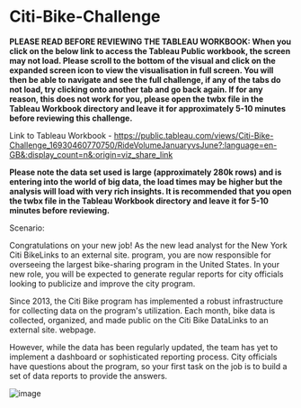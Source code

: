 # Citi-Bike-Challenge
<b> PLEASE READ BEFORE REVIEWING THE TABLEAU WORKBOOK: 
When you click on the below link to access the Tableau Public workbook, the screen may not load. Please scroll to the bottom of the visual and click on the expanded screen icon to view the visualisation in full screen. You will then be able to navigate and see the full challenge, if any of the tabs do not load, try clicking onto another tab and go back again. If for any reason, this does not work for you, please open the twbx file in the Tableau Workbook directory and leave it for approximately 5-10 minutes before reviewing this challenge.</b>

Link to Tableau Workbook - https://public.tableau.com/views/Citi-Bike-Challenge_16930460770750/RideVolumeJanuaryvsJune?:language=en-GB&:display_count=n&:origin=viz_share_link

<b>Please note the data set used is large (approximately 280k rows) and is entering into the world of big data, the load times may be higher but the analysis will load with very rich insights. It is recommended that you open the twbx file in the Tableau Workbook directory and leave it for 5-10 minutes before reviewing.</b>

Scenario: 

Congratulations on your new job! As the new lead analyst for the New York Citi BikeLinks to an external site. program, you are now responsible for overseeing the largest bike-sharing program in the United States. In your new role, you will be expected to generate regular reports for city officials looking to publicize and improve the city program.

Since 2013, the Citi Bike program has implemented a robust infrastructure for collecting data on the program's utilization. Each month, bike data is collected, organized, and made public on the Citi Bike DataLinks to an external site. webpage.

However, while the data has been regularly updated, the team has yet to implement a dashboard or sophisticated reporting process. City officials have questions about the program, so your first task on the job is to build a set of data reports to provide the answers.

![image](https://github.com/lishanisrikaran/Citi-Bike-Challenge/assets/126973634/dbd6946d-869b-4b7c-a125-64fbe6ba534b)



